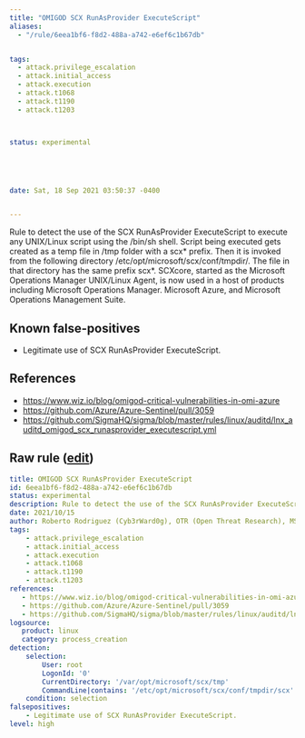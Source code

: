 ```yaml
---
title: "OMIGOD SCX RunAsProvider ExecuteScript"
aliases:
  - "/rule/6eea1bf6-f8d2-488a-a742-e6ef6c1b67db"


tags:
  - attack.privilege_escalation
  - attack.initial_access
  - attack.execution
  - attack.t1068
  - attack.t1190
  - attack.t1203



status: experimental





date: Sat, 18 Sep 2021 03:50:37 -0400


---
```


Rule to detect the use of the SCX RunAsProvider ExecuteScript to execute any UNIX/Linux script using the /bin/sh shell. Script being executed gets created as a temp file in /tmp folder with a scx* prefix. Then it is invoked from the following directory /etc/opt/microsoft/scx/conf/tmpdir/. The file in that directory has the same prefix scx*. SCXcore, started as the Microsoft Operations Manager UNIX/Linux Agent, is now used in a host of products including Microsoft Operations Manager. Microsoft Azure, and Microsoft Operations Management Suite.

<!--more-->


## Known false-positives

* Legitimate use of SCX RunAsProvider ExecuteScript.



## References

* https://www.wiz.io/blog/omigod-critical-vulnerabilities-in-omi-azure
* https://github.com/Azure/Azure-Sentinel/pull/3059
* https://github.com/SigmaHQ/sigma/blob/master/rules/linux/auditd/lnx_auditd_omigod_scx_runasprovider_executescript.yml


## Raw rule ([edit](https://github.com/SigmaHQ/sigma/edit/master/rules/linux/process_creation/proc_creation_lnx_omigod_scx_runasprovider_executescript.yml))
```yaml
title: OMIGOD SCX RunAsProvider ExecuteScript
id: 6eea1bf6-f8d2-488a-a742-e6ef6c1b67db
status: experimental
description: Rule to detect the use of the SCX RunAsProvider ExecuteScript to execute any UNIX/Linux script using the /bin/sh shell. Script being executed gets created as a temp file in /tmp folder with a scx* prefix. Then it is invoked from the following directory /etc/opt/microsoft/scx/conf/tmpdir/. The file in that directory has the same prefix scx*. SCXcore, started as the Microsoft Operations Manager UNIX/Linux Agent, is now used in a host of products including Microsoft Operations Manager. Microsoft Azure, and Microsoft Operations Management Suite.
date: 2021/10/15
author: Roberto Rodriguez (Cyb3rWard0g), OTR (Open Threat Research), MSTIC
tags:
    - attack.privilege_escalation
    - attack.initial_access
    - attack.execution
    - attack.t1068
    - attack.t1190
    - attack.t1203
references:
   - https://www.wiz.io/blog/omigod-critical-vulnerabilities-in-omi-azure
   - https://github.com/Azure/Azure-Sentinel/pull/3059
   - https://github.com/SigmaHQ/sigma/blob/master/rules/linux/auditd/lnx_auditd_omigod_scx_runasprovider_executescript.yml
logsource:
   product: linux
   category: process_creation
detection:
    selection:
        User: root
        LogonId: '0'
        CurrentDirectory: '/var/opt/microsoft/scx/tmp'
        CommandLine|contains: '/etc/opt/microsoft/scx/conf/tmpdir/scx'
    condition: selection
falsepositives:
    - Legitimate use of SCX RunAsProvider ExecuteScript.
level: high
```
